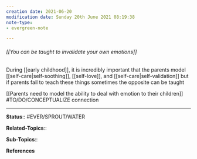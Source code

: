 ```yaml
---
creation date: 2021-06-20
modification date: Sunday 20th June 2021 08:19:38
note-type: 
- evergreen-note

---
```


###### [[You can be taught to invalidate your own emotions]]

During [[early childhood]], it is incredibly important that the parents model [[self-care|self-soothing]], [[self-love]], and [[self-care|self-validation]] but if parents fail to teach these things sometimes the opposite can be taught

[[Parents need to model the ability to deal with emotion to their children]] #TO/DO/CONCEPTUALIZE connection

---

**Status**:: #EVER/SPROUT/WATER 

**Related-Topics**:: 
	
**Sub-Topics**::
	
**References**